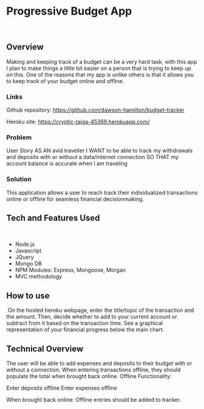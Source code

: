 # Progressive Budget App
​
## Overview
Making and keeping track of a budget can be a very hard task, with this app I plan to make things a little bit easier on a person that 
is trying to keep up on this. One of the reasons that my app is unlike others is that it allows you to keep track of your budget online
and offline. 

### Links

Github repository: https://github.com/dawson-hamilton/budget-tracker

Heroku site: https://cryptic-taiga-45369.herokuapp.com/
​
### Problem
User Story
AS AN avid traveller
I WANT to be able to track my withdrawals and deposits with or without a data/internet connection
SO THAT my account balance is accurate when I am traveling
​
### Solution

This application allows a user to reach track their individualized transactions online or offline for seamless financial decisionmaking.
​
## Tech and Features Used
​
* Node.js
* Javascript
* JQuery
* Mongo DB
* NPM Modules: Express, Mongoose, Morgan
* MVC methodology

## How to use
​
On the hosted heroku webpage, enter the title/topic of the transaction and the amount. Then, decide whether to add to your current account or subtract from it based on the transaction time. See a graphical representation of your financial progress below the main chart.

## Technical Overview

The user will be able to add expenses and deposits to their budget with or without a connection. When entering transactions offline, they should populate the total when brought back online.
Offline Functionality:

Enter deposits offline
Enter expenses offline

When brought back online:
Offline entries should be added to tracker.
